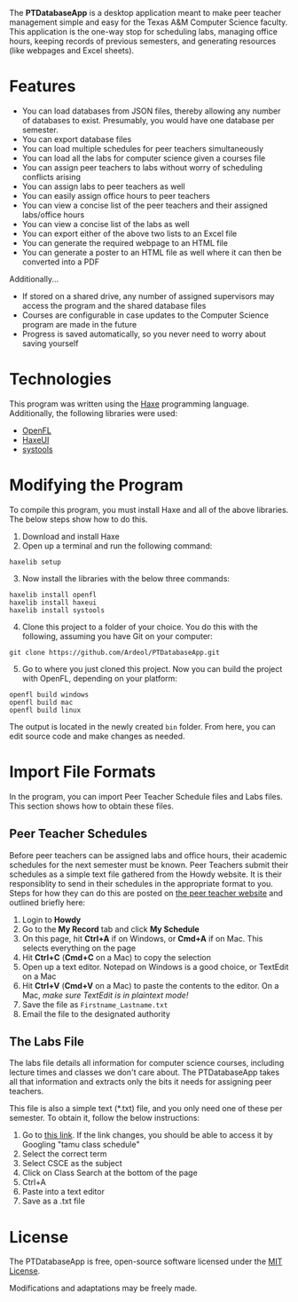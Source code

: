 The **PTDatabaseApp** is a desktop application meant to make peer teacher management simple and easy for the Texas A&M Computer Science faculty.  This application is the one-way stop for scheduling labs, managing office hours, keeping records of previous semesters, and generating resources (like webpages and Excel sheets).

Features
========

* You can load databases from JSON files, thereby allowing any number of databases to exist.  Presumably, you would have one database per semester.
* You can export database files
* You can load multiple schedules for peer teachers simultaneously
* You can load all the labs for computer science given a courses file
* You can assign peer teachers to labs without worry of scheduling conflicts arising
* You can assign labs to peer teachers as well
* You can easily assign office hours to peer teachers
* You can view a concise list of the peer teachers and their assigned labs/office hours
* You can view a concise list of the labs as well
* You can export either of the above two lists to an Excel file
* You can generate the required webpage to an HTML file
* You can generate a poster to an HTML file as well where it can then be converted into a PDF

Additionally...
* If stored on a shared drive, any number of assigned supervisors may access the program and the shared database files
* Courses are configurable in case updates to the Computer Science program are made in the future
* Progress is saved automatically, so you never need to worry about saving yourself

Technologies
============

This program was written using the [Haxe](http://haxe.org/) programming language.  Additionally, the following libraries were used:

* [OpenFL](http://www.openfl.org/)
* [HaxeUI](http://haxeui.org/)
* [systools](https://github.com/waneck/systools)

Modifying the Program
=====================

To compile this program, you must install Haxe and all of the above libraries.  The below steps show how to do this.

1) Download and install Haxe
2) Open up a terminal and run the following command:
```
haxelib setup
``` 
3) Now install the libraries with the below three commands:
```
haxelib install openfl
haxelib install haxeui
haxelib install systools
```
    
4) Clone this project to a folder of your choice.  You do this with the following, assuming you have Git on your computer:
```
git clone https://github.com/Ardeol/PTDatabaseApp.git
```
    
5) Go to where you just cloned this project.  Now you can build the project with OpenFL, depending on your platform:

```
openfl build windows
openfl build mac
openfl build linux
```
    
The output is located in the newly created `bin` folder.  From here, you can edit source code and make changes as needed.

Import File Formats
===================

In the program, you can import Peer Teacher Schedule files and Labs files.  This section shows how to obtain these files.

Peer Teacher Schedules
----------------------

Before peer teachers can be assigned labs and office hours, their academic schedules for the next semester must be known.  Peer Teachers submit their schedules as a simple text file gathered from the Howdy website.  It is their responsiblity to send in their schedules in the appropriate format to you.  Steps for how they can do this are posted on [the peer teacher website](http://engineering.tamu.edu/cse/academics/peer-teachers/how-to-apply) and outlined briefly here:

1. Login to **Howdy**
2. Go to the **My Record** tab and click **My Schedule**
3. On this page, hit **Ctrl+A** if on Windows, or **Cmd+A** if on Mac.  This selects everything on the page
4. Hit **Ctrl+C** (**Cmd+C** on a Mac) to copy the selection
5. Open up a text editor.  Notepad on Windows is a good choice, or TextEdit on a Mac
6. Hit **Ctrl+V** (**Cmd+V** on a Mac) to paste the contents to the editor.  On a Mac, *make sure TextEdit is in plaintext mode!*
7. Save the file as `Firstname_Lastname.txt`
8. Email the file to the designated authority

The Labs File
-------------

The labs file details all information for computer science courses, including lecture times and classes we don't care about.  The PTDatabaseApp takes all that information and extracts only the bits it needs for assigning peer teachers.

This file is also a simple text (*.txt) file, and you only need one of these per semester.  To obtain it, follow the below instructions:

1. Go to [this link](https://compass-ssb.tamu.edu/pls/PROD/bwckschd.p_disp_dyn_sched).  If the link changes, you should be able to access it by Googling "tamu class schedule"
2. Select the correct term
3. Select CSCE as the subject
4. Click on Class Search at the bottom of the page
5. Ctrl+A
6. Paste into a text editor
7. Save as a .txt file

License
=======
The PTDatabaseApp is free, open-source software licensed under the [MIT License](LICENSE.md).

Modifications and adaptations may be freely made.